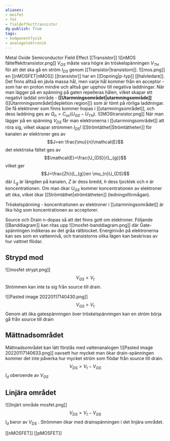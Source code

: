 ```yaml
---
aliases: 
- mosfet
- fet
- fieldeffecttransistor
dg-publish: True
tags: 
- komponentfysik
- analogelektronik
---
```

Metal Oxide Semiconductor Field Effect [[Transistor]]
![[nMOS fälteffekttransistor.png]]
$V_{GS}$ måste vara högre än tröskelspänningen $V_{TH}$ för att det ska gå en ström $I_{DS}$ genom [[Transistor|transistorn]].
![[mos.png]]
en [[nMOSFET|nMOS]] [[transistor]] har en [[Dopning|p-typ]] [[halvledare]]. Det finns alltså en jävla massa hål, men varje hål kommer från en acceptor - som har en proton mindre och alltså ger upphov till negativa laddningar. När man lägger på en spänning på gaten repelleras hålen, vilket skapar ett negativt laddat område - **[[Utarmningsområdet|utarmningsområde]]** ([[Utarmningsområdet|depletion region]]) som är tömt på rörliga laddningar. De få elektroner som finns kommer hopas i [[utarmningsområdet]], och dess laddning ges av $Q_{n}=C_{ox}(U_{GS}-U_{TH})$.
![[MOStransistor.png]]
När man lägger på en spänning $V_{DS}$ får man elektronerna i [[utarmningsområdet]] att röra sig, vilket skapar strömmen $I_{DS}$! [[Strömtäthet|Strömtätheten]] för kanalen av elektroner ges av 
$$J=en \frac{\mu}{n}\mathcal{E}$$
det elektriska fältet ges av
$$\mathcal{E}=\frac{U_{DS}}{L_{g}}$$
vilket ger 
$$J=\frac{Zh}{L_{g}}en \mu_{n}U_{DS}$$
där $L_{g}$ är längden på kanalen, $Z$ är dess bredd, $h$ dess tjocklek och $n$ är koncentrationen. Om man ökar $U_{GS}$ kommer koncentrationen av elektroner att öka, vilket ökar [[Strömtäthet|strömtätheten]] (ledningsförmågan).

Tröskelspänning - koncentrationen av elektroner i [[utarmningsområdet]] är lika hög som koncentrationen av acceptorer. 


Source och Drain n-dopas så att det finns gott om elektroner. Följande [[Banddiagram]] kan ritas upp
![[mosfet-banddiagram.png]]
där Gate-spänningen indikeras av det gråa rätblocket. Energinivån på elektronerna kan ses som en vattennivå, och transistorns olika lägen kan beskrivas av hur vattnet flödar. 

## Strypd mod
![[mosfet strypt.png]]
$$V_{GS} < V_t$$ Strömmen kan inte ta sig från source till drain.

![[Pasted image 20220117140430.png]]
$$V_{GS}>V_t$$
Genom att öka gatespänningen över tröskelspänningen kan en ström börja gå från source till drain
## Mättnadsområdet
Mättnadsområdet kan lätt förstås med vattenanalogen
![[Pasted image 20220117140633.png]]
oavsett hur mycket man ökar drain-spänningen kommer det inte påverka hur mycket ström som flödar från source till drain.
$$V_{DS} > V_t - V_{GS}$$
$I_d$ oberoende av $V_{GS}$

## Linjära området
![[linjärt område mosfet.png]]
$$V_{DS} > V_t - V_{GS}$$
$I_d$ beror av $V_{DS}$ . Strömmen ökar med drainspänningen i det linjära området.

[[nMOSFET]]
[[pMOSFET]]